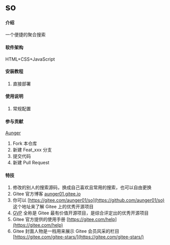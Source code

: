 # so

#### 介绍
一个便捷的聚合搜索

#### 软件架构
HTML+CSS+JavaScript


#### 安装教程

1.  直接部署

#### 使用说明

1.  常规配置

#### 参与贡献
[Aunger](https://https://gitee.com/aunger01)

1.  Fork 本仓库
2.  新建 Feat_xxx 分支
3.  提交代码
4.  新建 Pull Request


#### 特技

1.  修改的别人的搜索源码，换成自己喜欢且常用的搜索，也可以自由更换
2.  Gitee 官方博客 [aunger01.gitee.io](https://blog.gitee.com)
3.  你可以 [https://gitee.com/aunger01/so](https://github.com/aunger01/so) 这个地址来了解 Gitee 上的优秀开源项目
4.  [GVP](https://gitee.com/gvp) 全称是 Gitee 最有价值开源项目，是综合评定出的优秀开源项目
5.  Gitee 官方提供的使用手册 [https://gitee.com/help](https://gitee.com/help)
6.  Gitee 封面人物是一档用来展示 Gitee 会员风采的栏目 [https://gitee.com/gitee-stars/](https://gitee.com/gitee-stars/)
